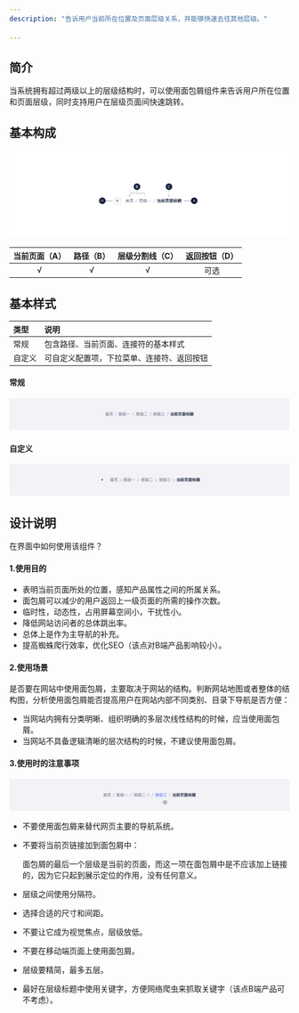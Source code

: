 ```yaml
---
description: "告诉用户当前所在位置及页面层级关系，并能够快速去往其他层级。"

---
```


<!--副标题具体写法见源代码模式-->

## 简介

当系统拥有超过两级以上的层级结构时，可以使用面包屑组件来告诉用户所在位置和页面层级，同时支持用户在层级页面间快速跳转。



## 基本构成

![](../../../images/Breadcrumb/forms_01.png)

| 当前页面（A） | 路径（B） | 层级分割线（C） | 返回按钮（D） |
| :-----------: | :-------: | :-------------: | :-----------: |
|       √       |     √     |        √        |     可选      |




## 基本样式

| 类型   | 说明                                       |
| :----- | :----------------------------------------- |
| 常规   | 包含路径、当前页面、连接符的基本样式       |
| 自定义 | 可自定义配置项，下拉菜单、连接符、返回按钮 |

#### 常规

![](../../../images/Breadcrumb/styles_01.png)

#### 自定义

![](../../../images/Breadcrumb/styles_02.png)



## 设计说明

在界面中如何使用该组件？



#### 1.使用目的

-  表明当前页面所处的位置，感知产品属性之间的所属关系。      
- 面包屑可以减少的用户返回上一级页面的所需的操作次数。     
- 临时性，动态性，占用屏幕空间小，干扰性小。      
- 降低网站访问者的总体跳出率。      
- 总体上是作为主导航的补充。
- 提高蜘蛛爬行效率，优化SEO（该点对B端产品影响较小）。



#### 2.使用场景

​        是否要在网站中使用面包屑，主要取决于网站的结构。判断网站地图或者整体的结构图，分析使用面包屑能否提高用户在网站内部不同类别、目录下导航是否方便：     

- 当网站内拥有分类明晰、组织明确的多层次线性结构的时候，应当使用面包屑。      
- 当网站不具备逻辑清晰的层次结构的时候，不建议使用面包屑。



#### 3.使用时的注意事项

<!--麻烦交互说明一下两种不同使用场景的状态-->

![](../../../images/Breadcrumb/descriptions_01.png)

- 不要使用面包屑来替代网页主要的导航系统。

- 不要将当前页链接加到面包屑中：

  面包屑的最后一个层级是当前的页面，而这一项在面包屑中是不应该加上链接的，因为它只起到展示定位的作用，没有任何意义。      

- 层级之间使用分隔符。

- 选择合适的尺寸和间距。

- 不要让它成为视觉焦点，层级放低。

- 不要在移动端页面上使用面包屑。

- 层级要精简，最多五层。

- 最好在层级标题中使用关键字，方便网络爬虫来抓取关键字（该点B端产品可不考虑）。

